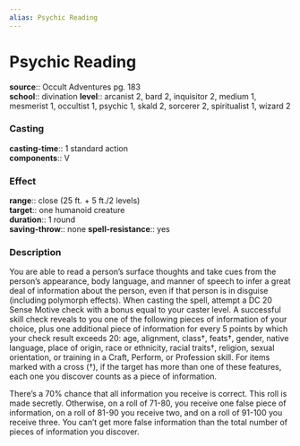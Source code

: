```yaml
---
alias: Psychic Reading
---
```


# Psychic Reading 

**source**:: Occult Adventures pg. 183  
**school**:: divination
**level**:: arcanist 2, bard 2, inquisitor 2, medium 1, mesmerist 1, occultist 1, psychic 1, skald 2, sorcerer 2, spiritualist 1, wizard 2

### Casting 

**casting-time**:: 1 standard action  
**components**:: V

### Effect 

**range**:: close (25 ft. + 5 ft./2 levels)  
**target**:: one humanoid creature  
**duration**:: 1 round  
**saving-throw**:: none
**spell-resistance**:: yes

### Description 

You are able to read a person’s surface thoughts and take cues from the person’s appearance, body language, and manner of speech to infer a great deal of information about the person, even if that person is in disguise (including polymorph effects). When casting the spell, attempt a DC 20 Sense Motive check with a bonus equal to your caster level. A successful skill check reveals to you one of the following pieces of information of your choice, plus one additional piece of information for every 5 points by which your check result exceeds 20: age, alignment, class†, feats†, gender, native language, place of origin, race or ethnicity, racial traits†, religion, sexual orientation, or training in a Craft, Perform, or Profession skill. For items marked with a cross (†), if the target has more than one of these features, each one you discover counts as a piece of information.  
  
There’s a 70% chance that all information you receive is correct. This roll is made secretly. Otherwise, on a roll of 71-80, you receive one false piece of information, on a roll of 81-90 you receive two, and on a roll of 91-100 you receive three. You can’t get more false information than the total number of pieces of information you discover.
